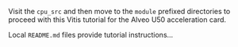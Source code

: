 Visit the <code>cpu_src</code> and then move to the <code>module</code> prefixed directories to proceed with this Vitis tutorial for the Alveo U50 acceleration card.

Local <code>README.md</code> files provide tutorial instructions...
